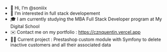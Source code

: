 - 👋 Hi, I’m @soniiix
- 👀 I’m interested in full stack developement
- 🎓 I am currently studying the MBA Full Stack Developer program at My Digital School
- ✉️ Contact me on my portfolio : https://cznquentin.vercel.app
- 👨‍💻 Current project : Prestashop custom module with Symfony to delete inactive customers and all their associated data
